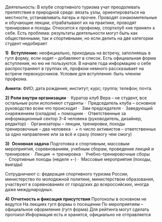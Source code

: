 Деятельность:
В клубе спортивного туризма учат преодолевать препятствия в природной среде: вязать узлы, ориентироваться на местности, устанавливать лагерь и прочее. Проводят ознакомительные и обучающие лекции, отрабатывают их на практике, проводят тренировки и походы.
Относится к профкому, спортклуб «не принял» к себе.
Есть проблема: результаты деятельности могут быть как общественными, так и спортивными, но если делить на две категории студент недобирает

**1)**  **Вступление:** неофициально, приходишь на встречу, заполняешь в гугл форму, если ходят – добавляют в список.
Есть официальная форма вступления, но ею не пользуются.
В начале года информацию о себе распространяют в группах vk, профком немного рассказывает на встрече первокурсников.
Условие для вступления: быть членом профкома.

**Анкета:** ФИО; дата рождения; институт; курс; группа; телефон; почта.

**2)** **Роли внутри организации**
·  Куратор клуб Вера – не студент, все остальные роли исполняют студенты
·  Председатель клуба – основное руководство всем что происходит
·  Зам председателя
·  Заведующий снаряжением (складом) + помощник
·  Ответственные за информационный сектор 3-4 человека (руководитель, дизайнер, редактор)
·  Организаторы – лекции, тренировки, походы тренировочные – два человека
·  + n число активистов – ответственных за одно направление или за всё и сразу (помогу чем смогу)

**3)**  **Основная задача**
Подготовка к спортивным, массовым мероприятия, соревнованиям, учебным сборам, проведение лекций и тренировок
·  Лекция -> тренировка
·  Учебно-тренировочные сборы
·  Спортивные походы (неделя +-)
·  Массовые мероприятия (походы, выезды)

Сотрудничают с: федерация спортивного туризма России, министерство по молодежной политике, министерством образования, участвуют в соревнованиях от городских до всероссийских, иногда даже международных.

**4)** **Отчетность и фиксация присутствия**
Протоколы в основном не ведутся
На лекциях гугл формы о посещении
По мероприятиям – официальное оформление (гугл форма)
Для рейтинга могут сделать протокол
Информация есть и хранится, официально не отправляется
